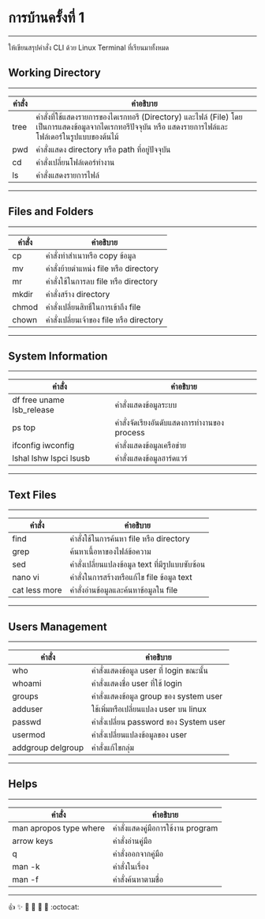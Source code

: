 # การบ้านครั้งที่ 1
**************************************************

ให้เขียนสรุปคำสั่ง CLI ด้วย Linux Terminal ที่เรียนมาทั้งหมด

## Working Directory

**************************************************

คำสั่ง    | คำอธิบาย
------  | -------
tree    |  คำสั่งที่ใช้แสดงรายการของไดเรกทอรี (Directory) และไฟล์ (File) โดยเป็นการแสดงข้อมูลจากไดเรกทอรีปัจจุบัน                                                หรือ แสดงรายการไฟล์และโฟล์เดอร์ในรูปแบบของต้นไม้
pwd     |  คำสั่งแสดง directory หรือ path ที่อยู่ปัจจุบัน
cd      |  คำสั่งเปลี่ยนโฟล์เดอร์ทำงาน
ls      |  คำสั่งแสดงรายการไฟล์

**************************************************
## Files and Folders

**************************************************

คำสั่ง    | คำอธิบาย
------  | -------
cp      |  คำสั่งทำสำเนาหรือ copy ข้อมูล
mv      |  คำสั่งย้ายตำแหน่ง file หรือ directory
mr      |  คำสั่งใช้ในการลบ file หรือ directory
mkdir   |  คำสั่งสร้าง directory
chmod   |  คำสั่งเปลี่ยนสิทธิ์ในการเข้าถึง file
chown   |  คำสั่งเปลี่ยนเจ้าของ file หรือ directory

**************************************************
## System Information

**************************************************

คำสั่ง    | คำอธิบาย
------  | -------
df  free   uname  lsb_release   |  คำสั่งแสดงข้อมูลระบบ
ps  top                         |  คำสั่งจัดเรียงอันดับแสดงการทำงานของ process
ifconfig    iwconfig            |  คำสั่งแสดงข้อมูลเครือข่าย
lshal   lshw   lspci   lsusb    |  คำสั่งแสดงข้อมูลฮาร์ดแวร์

**************************************************

## Text Files

**************************************************
คำสั่ง    | คำอธิบาย
------  | -------
find    |  คำสั่งใช้ในการค้นหา file หรือ directory
grep    |  ค้นหาเนื้อหาของไฟล์ข้อความ
sed     | คำสั่งเปลี่ยนแปลงข้อมูล text ที่มีรูปแบบซับซ้อน
nano vi   | คำสั่งในการสร้างหรือแก้ไข file ข้อมูล text
cat    less    more  |  คำสั่งอ่านข้อมูลและค้นหาข้อมูลใน file

**************************************************

## Users Management

**************************************************

คำสั่ง    | คำอธิบาย
------  | -------
who     |  คำสั่งแสดงข้อมูล user ที่ login ขณะนั้น
whoami  |  คำสั่งแสดงชื่อ user ที่ใช้ login
groups  |  คำสั่งแสดงข้อมูล group ของ system user
adduser |  ใช้เพิ่มหรือเปลี่ยนแปลง user บน linux
passwd  |  คำสั่งเปลี่ยน password ของ System user
usermod |  คำสั่งเปลี่ยนแปลงข้อมูลของ user
addgroup   delgroup |  คำสั่งแก้ไขกลุ่ม

**************************************************

## Helps

**************************************************

คำสั่ง    | คำอธิบาย
------  | -------
man  apropos    type    where  |  คำสั่งแสดงคู่มือการใช้งาน program
arrow keys  |   คำสั่งอ่านคู่มือ
q  |  คำสั่งออกจากคู่มือ
man -k |  คำสั่งในเรื่อง
man -f  |  คำสั่งค้นหาตามชื่อ

**************************************************
:+1:  :sparkles: :camel: :tada: 
:rocket: :metal: :octocat:
